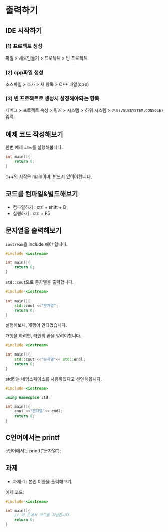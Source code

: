 # 출력하기

## IDE 시작하기

### (1) 프로젝트 생성

파일 > 새로만들기 > 프로젝트 > 빈 프로젝트

### (2) cpp파일 생성

소스파일 > 추가 > 새 항목 >  C++ 파일(cpp)

### (3) 빈 프로젝트로 생성시 설정해야되는 항목

디버그 > 프로젝트 속성 > 링커 > 시스템 > 하위 시스템 > ```콘솔(/SUBSYSTEM:CONSOLE)``` 입력

## 예제 코드 작성해보기

한번 예제 코드를 실행해봅니다.

```c++
int main(){
    return 0;
}
```

c++의 시작은 main이며, 반드시 있어야합니다.

## 코드를 컴파일&빌드해보기

* 컴파일하기 : ctrl + shift + B
* 실행하기 : ctrl + F5

## 문자열을 출력해보기

```iostream```을 include 해야 합니다.

```c++
#include <iostream>

int main(){
    return 0;
}
```

```std::cout```으로 문자열을 출력합니다.

```c++
#include <iostream>

int main(){
    std::cout <<"문자열";
    return 0;
}
```

실행해보니, 개행이 안되었습니다.

개행을 하려면, 라인의 끝을 알려야합니다.

```c++
#include <iostream>

int main(){
    std::cout <<"문자열"<< std::endl;
    return 0;
}
```

std라는 네임스페이스를 사용하겠다고 선언해봅니다.

```c++
#include <iostream>

using namespace std;

int main(){
    cout <<"문자열"<< endl;
    return 0;
}
```

## C언어에서는 printf

c언어에서는 printf("문자열");

## 과제

* 과제-1 : 본인 이름을 출력해보기.

예제 코드: 

```c++
#include <iostream>

int main(){
    // 이 곳에서 코드를 작성합니다.
    return 0;
}
```
